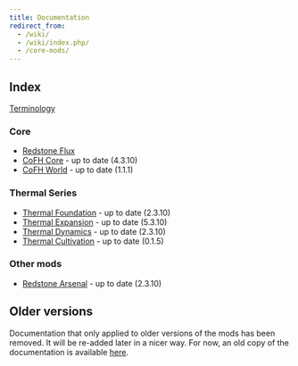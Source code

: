```yaml
---
title: Documentation
redirect_from:
  - /wiki/
  - /wiki/index.php/
  - /core-mods/
---
```


Index
-----

[Terminology](/docs/terminology/)

### Core
* [Redstone Flux](/docs/redstone-flux/)
* [CoFH Core](/docs/cofh-core/) - <span class="uk-text-small uk-text-success">up to date (4.3.10)</span>
* [CoFH World](/docs/cofh-world/) - <span class="uk-text-small uk-text-success">up to date (1.1.1)</span>

### Thermal Series
* [Thermal Foundation](/docs/thermal-foundation/) - <span class="uk-text-small uk-text-success">up to date (2.3.10)</span>
* [Thermal Expansion](/docs/thermal-expansion/) - <span class="uk-text-small uk-text-success">up to date (5.3.10)</span>
* [Thermal Dynamics](/docs/thermal-dynamics/) - <span class="uk-text-small uk-text-success">up to date (2.3.10)</span>
* [Thermal Cultivation](/docs/thermal-cultivation/) - <span class="uk-text-small uk-text-success">up to date (0.1.5)</span>

### Other mods
* [Redstone Arsenal](/docs/redstone-arsenal/) - <span class="uk-text-small uk-text-success">up to date (2.3.10)</span>


Older versions
--------------

Documentation that only applied to older versions of the mods has been removed.
It will be re-added later in a nicer way. For now, an old copy of the
documentation is available [here](https://oldcofh.github.io/docs/).
